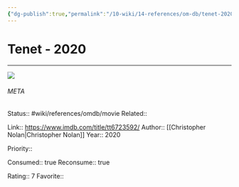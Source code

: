 ```yaml
---
{"dg-publish":true,"permalink":"/10-wiki/14-references/om-db/tenet-2020/","title":"Tenet","tags":["mediaDB/tv/movie"]}
---
```



# Tenet - 2020
---
![](https://m.media-amazon.com/images/M/MV5BYzg0NGM2NjAtNmIxOC00MDJmLTg5ZmYtYzM0MTE4NWE2NzlhXkEyXkFqcGdeQXVyMTA4NjE0NjEy._V1_SX300.jpg)





###### META
Status:: #wiki/references/omdb/movie
Related:: 

Link:: https://www.imdb.com/title/tt6723592/
Author:: [[Christopher Nolan\|Christopher Nolan]]
Year:: 2020

Priority:: 

Consumed:: true
Reconsume:: true

Rating:: 7
Favorite:: 
